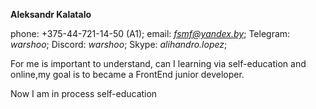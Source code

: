 **Aleksandr Kalatalo**

phone: +375-44-721-14-50 (A1); email: *fsmf@yandex.by*;    Telegram: *warshoo*;    Discord: *warshoo*;    Skype: *alihandro.lopez*;

For me is important to understand, can I learning via self-education and online,my goal is to became a FrontEnd junior developer.

Now I am in process self-education
